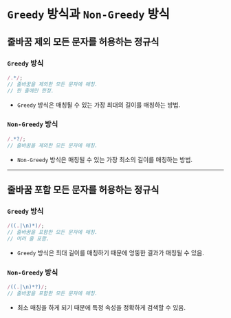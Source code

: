 # `Greedy` 방식과 `Non-Greedy` 방식

## 줄바꿈 제외 모든 문자를 허용하는 정규식

### `Greedy` 방식

```js
/.*/;
// 줄바꿈을 제외한 모든 문자에 매칭.
// 한 줄에만 한정.
```

- `Greedy` 방식은 매칭될 수 있는 가장 최대의 길이를 매칭하는 방법.

### `Non-Greedy` 방식

```js
/.*?/;
// 줄바꿈을 제외한 모든 문자에 매칭.
```

- `Non-Greedy` 방식은 매칭될 수 있는 가장 최소의 길이를 매칭하는 방법.

---

## 줄바꿈 포함 모든 문자를 허용하는 정규식

### `Greedy` 방식

```js
/((.|\n)*)/;
// 줄바꿈을 포함한 모든 문자에 매칭.
// 여러 줄 포함.
```

- `Greedy` 방식은 최대 길이를 매칭하기 때문에 엉뚱한 결과가 매칭될 수 있음.

### `Non-Greedy` 방식

```js
/((.|\n)*?)/;
// 줄바꿈을 포함한 모든 문자에 매칭.
```

- 최소 매칭을 하게 되기 때문에 특정 속성을 정확하게 검색할 수 있음.
